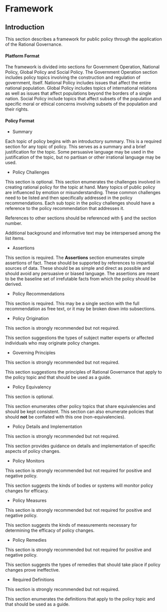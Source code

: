 # Framework

## Introduction

This section describes a framework for public policy through the application of the Rational Governance.

 

#### Platform Format

The framework is divided into sections for Government Operation, National Policy, Global Policy and Social Policy.  The Government Operation section includes policy topics involving the construction and regulation of government, itself.  National Policy includes issues that affect the entire national population.  Global Policy includes topics of international relations as well as issues that affect populations beyond the borders of a single nation.  Social Policy include topics that affect subsets of the population and specific moral or ethical concerns involving subsets of the population and their rights.  

#### Policy Format

- Summary

Each topic of policy begins with an introductory summary.  This is a required section for any topic of policy.  This serves as a summary and a brief justification for the topic.  Some persuasive language may be used in the justification of the topic, but no partisan or other irrational language may be used.

- Policy Challenges

This section is optional.  This section enumerates the challenges involved in creating rational policy for the topic at hand.  Many topics of public policy are influenced by emotion or misunderstanding.  These common challenges need to be listed and then specifically addressed in the policy recommendations.  Each sub topic in the policy challenges should have a reference to the policy recommendation that addresses it.

References to other sections should be referenced with § and the section number.

Additional background and informative text may be interspersed among the list items.

- Assertions

This section is required.  The **Assertions** section enumerates simple assertions of fact.  These should be supported by references to impartial sources of data.  These should be as simple and direct as possible and should avoid any persuasive or biased language.  The assertions are meant to be the baseline set of irrefutable facts from which the policy should be derived.

- Policy Recommendations

This section is required.  This may be a single section with the full recommendation as free text, or it may be broken down into subsections.

- Policy Origination

This section is strongly recommended but not required.

This section suggestions the types of subject matter experts or affected individuals who may originate policy changes. 

- Governing Principles

This section is strongly recommended but not required.

This section suggestions the principles of Rational Governance that apply to the policy topic and that should be used as a guide.

- Policy Equivalency

This section is optional.

This section enumerates other policy topics that share equivalencies and should be kept consistent.
This section can also enumerate policies that should **not** be conflated with this one (non-equivalencies).

- Policy Details and Implementation

This section is strongly recommended but not required.

This section provides guidance on details and implementation of specific aspects of policy changes.

- Policy Monitors

This section is strongly recommended but not required for positive and negative policy.

This section suggests the kinds of bodies or systems will monitor policy changes for efficacy.

- Policy Measures

This section is strongly recommended but not required for positive and negative policy.

This section suggests the kinds of measurements necessary for determining the efficacy of policy changes.

- Policy Remedies

This section is strongly recommended but not required for positive and negative policy.

This section suggests the types of remedies that should take place if policy changes prove ineffective.

- Required Definitions

This section is strongly recommended but not required.

This section enumerates the definitions that apply to the policy topic and that should be used as a guide. 
